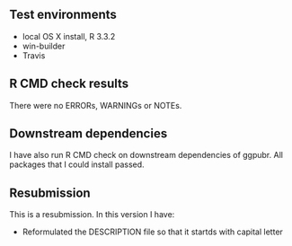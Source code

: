 ## Test environments
* local OS X install, R 3.3.2
* win-builder 
* Travis

## R CMD check results
There were no ERRORs, WARNINGs or NOTEs. 

## Downstream dependencies
I have also run R CMD check on downstream dependencies of ggpubr. 
All packages that I could install passed.

## Resubmission

This is a resubmission. In this version I have:

* Reformulated the DESCRIPTION file so that it startds with capital letter



